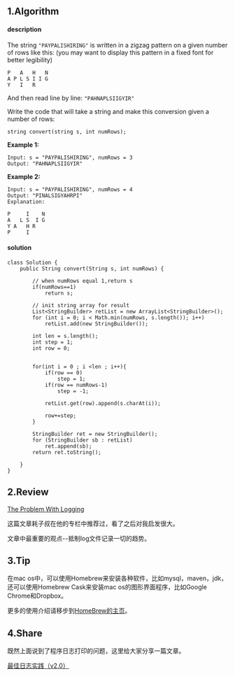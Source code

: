 ## 1.Algorithm

#### description

The string `"PAYPALISHIRING"` is written in a zigzag pattern on a given number of rows like this: (you may want to display this pattern in a fixed font for better legibility)

```
P   A   H   N
A P L S I I G
Y   I   R
```

And then read line by line: `"PAHNAPLSIIGYIR"`

Write the code that will take a string and make this conversion given a number of rows:

```
string convert(string s, int numRows);
```

**Example 1:**

```
Input: s = "PAYPALISHIRING", numRows = 3
Output: "PAHNAPLSIIGYIR"
```

**Example 2:**

```
Input: s = "PAYPALISHIRING", numRows = 4
Output: "PINALSIGYAHRPI"
Explanation:

P     I    N
A   L S  I G
Y A   H R
P     I
```

#### solution

```
class Solution {
    public String convert(String s, int numRows) {

        // when numRows equal 1,return s
        if(numRows==1)
            return s;

        // init string array for result
        List<StringBuilder> retList = new ArrayList<StringBuilder>();
        for (int i = 0; i < Math.min(numRows, s.length()); i++)
            retList.add(new StringBuilder());

        int len = s.length();
        int step = 1;
        int row = 0;


        for(int i = 0 ; i <len ; i++){
            if(row == 0)
                step = 1;
            if(row == numRows-1)
                step = -1;

            retList.get(row).append(s.charAt(i));

            row+=step;
        }

        StringBuilder ret = new StringBuilder();
        for (StringBuilder sb : retList) 
            ret.append(sb);
        return ret.toString();
           
    }
}
```



## 2.Review

[The Problem With Logging](https://blog.codinghorror.com/the-problem-with-logging/)

这篇文章耗子叔在他的专栏中推荐过，看了之后对我启发很大。

文章中最重要的观点--抵制log文件记录一切的趋势。



## 3.Tip

在mac os中，可以使用Homebrew来安装各种软件，比如mysql，maven，jdk，还可以使用Homebrew Cask来安装mac os的图形界面程序，比如Google Chrome和Dropbox。

更多的使用介绍请移步到[HomeBrew的主页](https://brew.sh/index_zh-cn.html)。



## 4.Share

既然上面说到了程序日志打印的问题，这里给大家分享一篇文章。

[最佳日志实践（v2.0）](https://zhuanlan.zhihu.com/p/27363484)